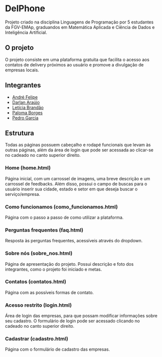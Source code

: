 # DelPhone
Projeto criado na disciplina Linguagens de Programação por 5 estudantes da FGV-EMAp, graduandos em Matemática Aplicada e Ciência de Dados e Inteligência Artificial.

## O projeto
O projeto consiste em uma plataforma gratuita que facilita o acesso aos contatos de delivery próximos ao usuário e promove a divulgação de empresas locais.

## Integrantes
- [André Felipe](https://github.com/Ferreira-05)
- [Darlan Araújo](https://github.com/Darlan369)
- [Letícia Brandão](https://github.com/leticia-brand)
- [Paloma Borges](https://github.com/palomavb)
- [Pedro Garcia](https://github.com/PedroGarcia6)

## Estrutura
Todas as páginas possuem cabeçalho e rodapé funcionais que levam às outras páginas, além da área de login que pode ser acessada ao clicar-se no cadeado no canto superior direito.

### Home (home.html)
Página inicial, com um carrossel de imagens, uma breve descrição e um carrossel de feedbacks. Além disso, possui o campo de buscas para o usuário inserir sua cidade, estado e setor em que deseja buscar o serviço/empresa.

### Como funcionamos (como_funcionamos.html)
Página com o passo a passo de como utilizar a plataforma.

### Perguntas frequentes (faq.html)
Resposta às perguntas frequentes, acessíveis através do dropdown.

### Sobre nós (sobre_nos.html)
Página de apresentação do projeto. Possui descrição e foto dos integrantes, como o projeto foi iniciado e metas.

### Contatos (contatos.html)
Página com as possíveis formas de contato.

### Acesso restrito (login.html)
Área de login das empresas, para que possam modificar informações sobre seu cadastro. O formulário de login pode ser acessado clicando no cadeado no canto superior direito.

### Cadastrar (cadastro.html)
Página com o formulário de cadastro das empresas. 
